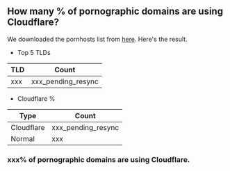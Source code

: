 ## How many % of pornographic domains are using Cloudflare?


We downloaded the pornhosts list from [here](https://mypdns.org/my-privacy-dns/porn-records/-/raw/master/submit_here/adult.mypdns.cloud/wildcard.list).
Here's the result.


[//]: # (start replacement)

- Top 5 TLDs

| TLD | Count |
| --- | --- |
| xxx | xxx_pending_resync |


- Cloudflare %

| Type | Count |
| --- | --- |
| Cloudflare | xxx_pending_resync |
| Normal | xxx |


### xxx% of pornographic domains are using Cloudflare.

